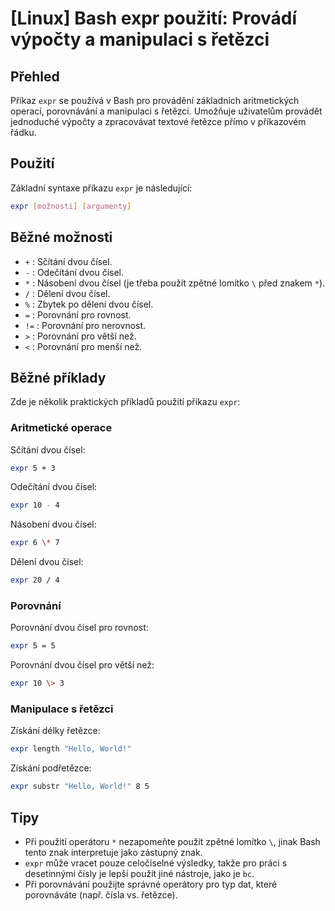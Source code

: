 # [Linux] Bash expr použití: Provádí výpočty a manipulaci s řetězci

## Přehled
Příkaz `expr` se používá v Bash pro provádění základních aritmetických operací, porovnávání a manipulaci s řetězci. Umožňuje uživatelům provádět jednoduché výpočty a zpracovávat textové řetězce přímo v příkazovém řádku.

## Použití
Základní syntaxe příkazu `expr` je následující:

```bash
expr [možnosti] [argumenty]
```

## Běžné možnosti
- `+` : Sčítání dvou čísel.
- `-` : Odečítání dvou čísel.
- `*` : Násobení dvou čísel (je třeba použít zpětné lomítko `\` před znakem `*`).
- `/` : Dělení dvou čísel.
- `%` : Zbytek po dělení dvou čísel.
- `=` : Porovnání pro rovnost.
- `!=` : Porovnání pro nerovnost.
- `>` : Porovnání pro větší než.
- `<` : Porovnání pro menší než.

## Běžné příklady
Zde je několik praktických příkladů použití příkazu `expr`:

### Aritmetické operace
Sčítání dvou čísel:
```bash
expr 5 + 3
```

Odečítání dvou čísel:
```bash
expr 10 - 4
```

Násobení dvou čísel:
```bash
expr 6 \* 7
```

Dělení dvou čísel:
```bash
expr 20 / 4
```

### Porovnání
Porovnání dvou čísel pro rovnost:
```bash
expr 5 = 5
```

Porovnání dvou čísel pro větší než:
```bash
expr 10 \> 3
```

### Manipulace s řetězci
Získání délky řetězce:
```bash
expr length "Hello, World!"
```

Získání podřetězce:
```bash
expr substr "Hello, World!" 8 5
```

## Tipy
- Při použití operátoru `*` nezapomeňte použít zpětné lomítko `\`, jinak Bash tento znak interpretuje jako zástupný znak.
- `expr` může vracet pouze celočíselné výsledky, takže pro práci s desetinnými čísly je lepší použít jiné nástroje, jako je `bc`.
- Při porovnávání použijte správné operátory pro typ dat, které porovnáváte (např. čísla vs. řetězce).